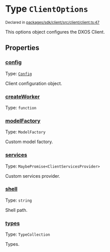 # Type `ClientOptions`
<sub>Declared in [packages/sdk/client/src/client/client.ts:47](https://github.com/dxos/dxos/blob/main/packages/sdk/client/src/client/client.ts#L47)</sub>


This options object configures the DXOS Client.

## Properties
### [config](https://github.com/dxos/dxos/blob/main/packages/sdk/client/src/client/client.ts#L49)
Type: <code>[Config](/api/@dxos/client/classes/Config)</code>

Client configuration object.


### [createWorker](https://github.com/dxos/dxos/blob/main/packages/sdk/client/src/client/client.ts#L59)
Type: <code>function</code>




### [modelFactory](https://github.com/dxos/dxos/blob/main/packages/sdk/client/src/client/client.ts#L53)
Type: <code>ModelFactory</code>

Custom model factory.


### [services](https://github.com/dxos/dxos/blob/main/packages/sdk/client/src/client/client.ts#L51)
Type: <code>MaybePromise&lt;ClientServicesProvider&gt;</code>

Custom services provider.


### [shell](https://github.com/dxos/dxos/blob/main/packages/sdk/client/src/client/client.ts#L57)
Type: <code>string</code>

Shell path.


### [types](https://github.com/dxos/dxos/blob/main/packages/sdk/client/src/client/client.ts#L55)
Type: <code>TypeCollection</code>

Types.




